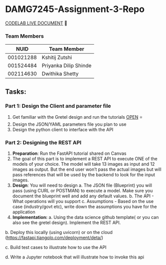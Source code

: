 # DAMG7245-Assignment-3-Repo



[CODELAB LIVE DOCUMENT](https://codelabs-preview.appspot.com/?file_id=1t8N4ZBmDzJN7NPZ1DF30mFVNh0J_2KRChuQmPJmODAE#2) 🚀

### Team Members

| NUID | Team Member       |
|:-----:|---------------|
| 001021288    | Kshitij Zutshi |
| 001524484      | Priyanka Dilip Shinde              |
| 002114630      | Dwithika Shetty              |

## Tasks:

### Part 1: Design the Client and parameter file

1. Get familiar with the Gretel design and run the tutorials [OPEN](https://github.com/kshitijzutshi/DAMG7245-Assignment-3-Repo/blob/main/docs/notebooks/GRETEL_create_synthetic_data_from_a_dataframe_or_csv.ipynb) ⭐
2. Design the JSON/YAML parameters file you plan to use
3. Design the python client to interface with the API


### Part 2: Designing the REST API

1. **Preparation**: Run the FastAPI tutorial shared on Canvas
2. The goal of this part is to implement a REST API to execute ONE of the models of your choice. The
model will take 13 images as input and 12 images as output. But the end user won’t pass the actual
images but will pass references that will be used by the backend to look for the input images.
3. **Design**: You will need to design
a. The JSON file (Blueprint) you will pass (using CURL or POSTMAN) to execute a model.
Make sure you document the blueprint well and add any default values.
b. The API - What operations will you support
c. Assumptions - Based on the use case (industry/govt etc), write down the assumptions you
have for the application
4. **Implementation:**
  a. Using the data science github template( or you can also see the gretel design). Implement
the REST API.

  b. Deploy this locally (using uvicorn) or on the cloud
(https://fastapi.tiangolo.com/deployment/deta/)

  c. Build test cases to illustrate how to use the API
  
  d. Write a Jupyter notebook that will illustrate how to invoke this api
  
